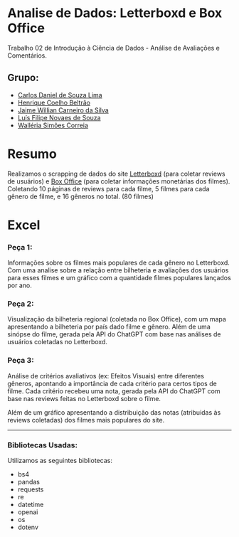 # Analise de Dados: Letterboxd e Box Office
Trabalho 02 de Introdução à Ciência de Dados - Análise de Avaliações e Comentários.

## Grupo:
- [Carlos Daniel de Souza Lima](https://github.com/G4me0ver23)
- [Henrique Coelho Beltrão](https://github.com/riqueu)
- [Jaime Willian Carneiro da Silva](https://github.com/JaimeWillianCarneiro)
- [Luís Filipe Novaes de Souza](https://github.com/Filipe-Novaes)
- [Walléria Simões Correia](https://github.com/WalleriaSimoes)

# Resumo

Realizamos o scrapping de dados do site [Letterboxd](https://letterboxd.com/) (para coletar reviews de usuários) e [Box Office](https://www.boxofficemojo.com/) (para coletar informações monetárias dos filmes). Coletando 10 páginas de reviews para cada filme, 5 filmes para cada gênero de filme, e 16 gêneros no total. (80 filmes)

# Excel

### Peça 1:

Informações sobre os filmes mais populares de cada gênero no Letterboxd. Com uma analise sobre a relação entre bilheteria e avaliações dos usuários para esses filmes e um gráfico com a quantidade filmes populares lançados por ano.

### Peça 2:

Visualização da bilheteria regional (coletada no Box Office), com um mapa apresentando a bilheteria por país dado filme e gênero. Além de uma sinópse do filme, gerada pela API do ChatGPT com base nas análises de usuários coletadas no Letterboxd.

### Peça 3:

Análise de critérios avaliativos (ex: Efeitos Visuais) entre diferentes gêneros, apontando a importância de cada critério para certos tipos de filme. Cada critério recebeu uma nota, gerada pela API do ChatGPT com base nas reviews feitas no Letterboxd sobre o filme.

Além de um gráfico apresentando a distribuição das notas (atribuidas às reviews coletadas) dos filmes mais populares do site.


---


### Bibliotecas Usadas:

Utilizamos as seguintes bibliotecas:
- bs4
- pandas
- requests
- re
- datetime
- openai
- os
- dotenv
